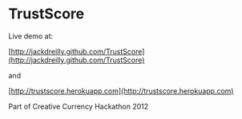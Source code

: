 TrustScore
==========

Live demo at:

[http://jackdreilly.github.com/TrustScore](http://jackdreilly.github.com/TrustScore)

and

[http://trustscore.herokuapp.com](http://trustscore.herokuapp.com)

Part of Creative Currency Hackathon 2012